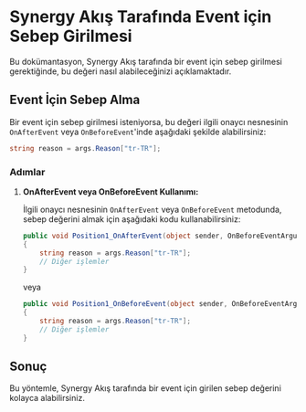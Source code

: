 
# Synergy Akış Tarafında Event için Sebep Girilmesi

Bu dokümantasyon, Synergy Akış tarafında bir event için sebep girilmesi gerektiğinde, bu değeri nasıl alabileceğinizi açıklamaktadır.

## Event İçin Sebep Alma

Bir event için sebep girilmesi isteniyorsa, bu değeri ilgili onaycı nesnesinin `OnAfterEvent` veya `OnBeforeEvent`'inde aşağıdaki şekilde alabilirsiniz:

```csharp
string reason = args.Reason["tr-TR"];
```

### Adımlar

1. **OnAfterEvent veya OnBeforeEvent Kullanımı:**

   İlgili onaycı nesnesinin `OnAfterEvent` veya `OnBeforeEvent` metodunda, sebep değerini almak için aşağıdaki kodu kullanabilirsiniz:

    ```csharp
    public void Position1_OnAfterEvent(object sender, OnBeforeEventArguments args)
    {
        string reason = args.Reason["tr-TR"];
        // Diğer işlemler
    }
    ```

    veya

    ```csharp
    public void Position1_OnBeforeEvent(object sender, OnBeforeEventArguments args)
    {
        string reason = args.Reason["tr-TR"];
        // Diğer işlemler
    }
    ```

## Sonuç

Bu yöntemle, Synergy Akış tarafında bir event için girilen sebep değerini kolayca alabilirsiniz.
